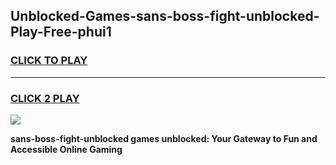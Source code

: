 
## Unblocked-Games-sans-boss-fight-unblocked-Play-Free-phui1
<h3>
<a href="https://premium76.site?title=sans-boss-fight-unblocked&ref=19M">CLICK TO PLAY</a></h3>
<hr>

<h3>
<a href="https://premium76.site?title=sans-boss-fight-unblocked&ref=19M">CLICK 2 PLAY</a>
  
</h3>

<a href="https://premium76.site?title=sans-boss-fight-unblocked&ref=19M"><img src="https://clearcache.store/games.png"></a>


**sans-boss-fight-unblocked games unblocked: Your Gateway to Fun and Accessible Online Gaming**
